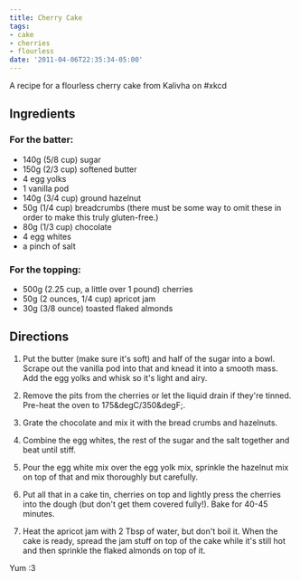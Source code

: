 ```yaml
---
title: Cherry Cake
tags:
- cake
- cherries
- flourless
date: '2011-04-06T22:35:34-05:00'
---
```

A recipe for a flourless cherry cake from Kalivha on #xkcd


## Ingredients

### For the batter:
* 140g (5/8 cup) sugar
* 150g (2/3 cup) softened butter
* 4 egg yolks
* 1 vanilla pod
* 140g (3/4 cup) ground hazelnut
* 50g (1/4 cup) breadcrumbs (there must be some way to omit these in order to make this truly gluten-free.)
* 80g (1/3 cup) chocolate
* 4 egg whites
* a pinch of salt

### For the topping:

* 500g (2.25 cup, a little over 1 pound) cherries
* 50g (2 ounces, 1/4 cup) apricot jam
* 30g (3/8 ounce) toasted flaked almonds

## Directions

1.  Put the butter (make sure it's soft) and half of the sugar into a bowl. Scrape out the vanilla pod into that and knead it into a smooth mass. Add the egg yolks and whisk so it's light and airy.

1.  Remove the pits from the cherries or let the liquid drain if they're tinned. Pre-heat the oven to 175&degC/350&degF;. 

1.  Grate the chocolate and mix it with the bread crumbs and hazelnuts.

1.  Combine the egg whites, the rest of the sugar and the salt together and beat until stiff.

1.  Pour the egg white mix over the egg yolk mix, sprinkle the hazelnut mix on top of that and mix thoroughly but carefully.

1.  Put all that in a cake tin, cherries on top and lightly press the cherries into the dough (but don't get them covered fully!). Bake for 40-45 minutes.

1.  Heat the apricot jam with 2 Tbsp of water, but don't boil it. When the cake is ready, spread the jam stuff on top of the cake while it's still hot and then sprinkle the flaked almonds on top of it.

Yum :3
